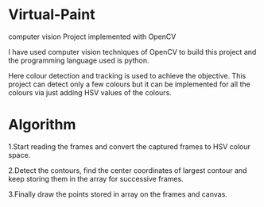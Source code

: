 # Virtual-Paint

computer vision Project implemented with OpenCV

I have used computer vision techniques of OpenCV to build this project and the programming language used is python.

Here colour detection and tracking is used to achieve the objective. This project can detect only a few colours but it can be implemented for all the colours via just adding HSV values of the colours.

# Algorithm

1.Start reading the frames and convert the captured frames to HSV colour space.	

2.Detect the contours, find the center coordinates of largest contour and keep storing them in the array for successive frames.

3.Finally draw the points stored in array on the frames and canvas.
